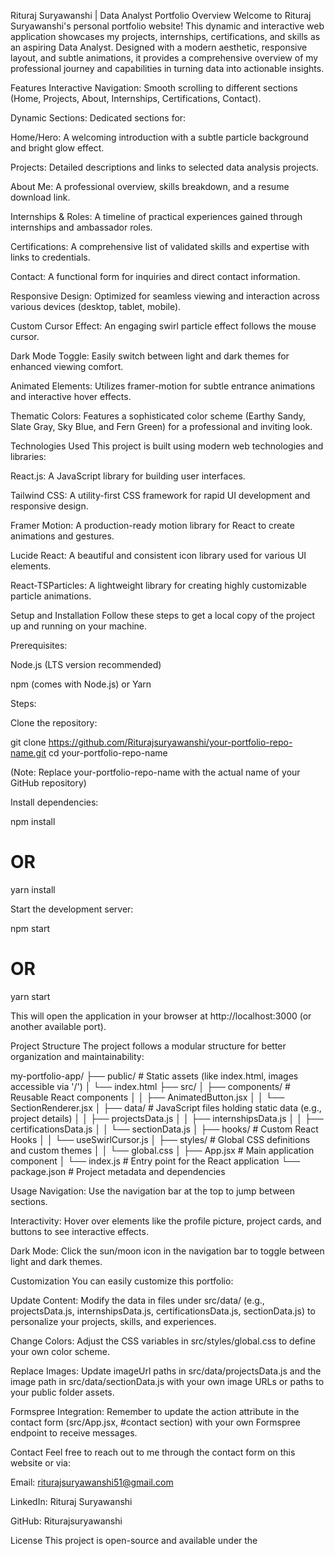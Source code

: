 Rituraj Suryawanshi | Data Analyst Portfolio
Overview
Welcome to Rituraj Suryawanshi's personal portfolio website! This dynamic and interactive web application showcases my projects, internships, certifications, and skills as an aspiring Data Analyst. Designed with a modern aesthetic, responsive layout, and subtle animations, it provides a comprehensive overview of my professional journey and capabilities in turning data into actionable insights.

Features
Interactive Navigation: Smooth scrolling to different sections (Home, Projects, About, Internships, Certifications, Contact).

Dynamic Sections: Dedicated sections for:

Home/Hero: A welcoming introduction with a subtle particle background and bright glow effect.

Projects: Detailed descriptions and links to selected data analysis projects.

About Me: A professional overview, skills breakdown, and a resume download link.

Internships & Roles: A timeline of practical experiences gained through internships and ambassador roles.

Certifications: A comprehensive list of validated skills and expertise with links to credentials.

Contact: A functional form for inquiries and direct contact information.

Responsive Design: Optimized for seamless viewing and interaction across various devices (desktop, tablet, mobile).

Custom Cursor Effect: An engaging swirl particle effect follows the mouse cursor.

Dark Mode Toggle: Easily switch between light and dark themes for enhanced viewing comfort.

Animated Elements: Utilizes framer-motion for subtle entrance animations and interactive hover effects.

Thematic Colors: Features a sophisticated color scheme (Earthy Sandy, Slate Gray, Sky Blue, and Fern Green) for a professional and inviting look.

Technologies Used
This project is built using modern web technologies and libraries:

React.js: A JavaScript library for building user interfaces.

Tailwind CSS: A utility-first CSS framework for rapid UI development and responsive design.

Framer Motion: A production-ready motion library for React to create animations and gestures.

Lucide React: A beautiful and consistent icon library used for various UI elements.

React-TSParticles: A lightweight library for creating highly customizable particle animations.

Setup and Installation
Follow these steps to get a local copy of the project up and running on your machine.

Prerequisites:

Node.js (LTS version recommended)

npm (comes with Node.js) or Yarn

Steps:

Clone the repository:

git clone https://github.com/Riturajsuryawanshi/your-portfolio-repo-name.git
cd your-portfolio-repo-name

(Note: Replace your-portfolio-repo-name with the actual name of your GitHub repository)

Install dependencies:

npm install
# OR
yarn install

Start the development server:

npm start
# OR
yarn start

This will open the application in your browser at http://localhost:3000 (or another available port).

Project Structure
The project follows a modular structure for better organization and maintainability:

my-portfolio-app/
├── public/                 # Static assets (like index.html, images accessible via '/')
│   └── index.html
├── src/
│   ├── components/         # Reusable React components
│   │   ├── AnimatedButton.jsx
│   │   └── SectionRenderer.jsx
│   ├── data/               # JavaScript files holding static data (e.g., project details)
│   │   ├── projectsData.js
│   │   ├── internshipsData.js
│   │   ├── certificationsData.js
│   │   └── sectionData.js
│   ├── hooks/              # Custom React Hooks
│   │   └── useSwirlCursor.js
│   ├── styles/             # Global CSS definitions and custom themes
│   │   └── global.css
│   ├── App.jsx             # Main application component
│   └── index.js            # Entry point for the React application
└── package.json            # Project metadata and dependencies

Usage
Navigation: Use the navigation bar at the top to jump between sections.

Interactivity: Hover over elements like the profile picture, project cards, and buttons to see interactive effects.

Dark Mode: Click the sun/moon icon in the navigation bar to toggle between light and dark themes.

Customization
You can easily customize this portfolio:

Update Content: Modify the data in files under src/data/ (e.g., projectsData.js, internshipsData.js, certificationsData.js, sectionData.js) to personalize your projects, skills, and experiences.

Change Colors: Adjust the CSS variables in src/styles/global.css to define your own color scheme.

Replace Images: Update imageUrl paths in src/data/projectsData.js and the image path in src/data/sectionData.js with your own image URLs or paths to your public folder assets.

Formspree Integration: Remember to update the action attribute in the contact form (src/App.jsx, #contact section) with your own Formspree endpoint to receive messages.

Contact
Feel free to reach out to me through the contact form on this website or via:

Email: riturajsuryawanshi51@gmail.com

LinkedIn: Rituraj Suryawanshi

GitHub: Riturajsuryawanshi

License
This project is open-source and available under the
